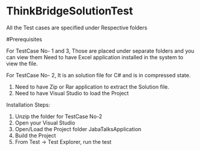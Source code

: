 # ThinkBridgeSolutionTest

All the Test cases are specified under Respective folders


#Prerequisites

For TestCase No- 1 and 3, Those are placed under separate folders and you can view them
Need to have Excel application installed in the system to view the file.

For TestCase No- 2,
It is an solution file for C# and is in compressed state.
1. Need to have Zip or Rar application to extract the Solution file. 
2. Need to have Visual Studio to load the Project

Installation Steps:
1. Unzip the folder for TestCase No-2
2. Open your Visual Studio
3. Open/Load the Project folder JabaTalksApplication
4. Build the Project
5. From Test -> Test Explorer, run the test


